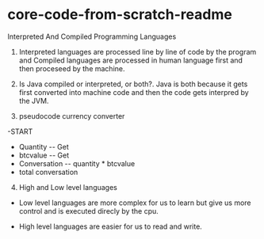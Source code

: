 # core-code-from-scratch-readme
Interpreted And Compiled Programming Languages

1. Interpreted languages are processed line by line of code by the program and Compiled languages are processed in human language first and then proceseed by the machine.

2. Is Java compiled or interpreted, or both?. Java is both because it gets first converted into machine code and then the code gets interpred by the JVM.

3. pseudocode currency converter

-START 
- Quantity -- Get
- btcvalue -- Get
- Conversation -- quantity * btcvalue
- total conversation 

4.  High and Low level languages

- Low level languages are more complex for us to learn but give us more control and is executed direcly by the cpu.

- High level languages are easier for us to read and write.
